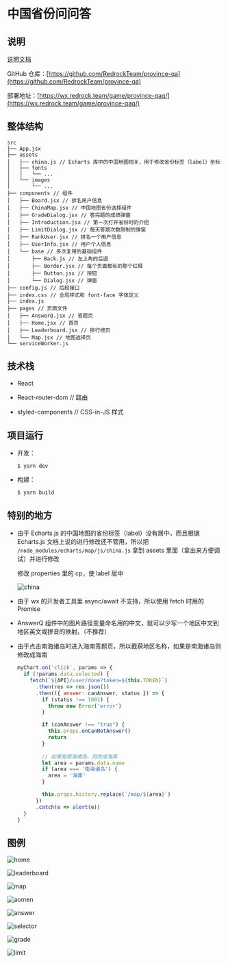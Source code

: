 # 中国省份问问答

## 说明

[说明文档](./README.assets/explan.md)

GitHub 仓库：[https://github.com/RedrockTeam/province-qa](https://github.com/RedrockTeam/province-qa)

部署地址：[https://wx.redrock.team/game/province-qaq/](https://wx.redrock.team/game/province-qaq/)

## 整体结构

```
src
├── App.jsx
├── assets
│   ├── china.js // Echarts 库中的中国地图相关，用于修改省份标签（label）坐标
│   ├── fonts
│   │   └── ...
│   └── images
│       └── ...
├── components // 组件
│   ├── Board.jsx // 排名用户信息
│   ├── ChinaMap.jsx // 中国地图省份选择组件
│   ├── GradeDialog.jsx // 答完题的成绩弹窗
│   ├── Introduction.jsx // 第一次打开省份时的介绍
│   ├── LimitDialog.jsx // 每天答题次数限制的弹窗
│   ├── RankUser.jsx // 排名一个用户信息
│   ├── UserInfo.jsx // 用户个人信息
│   └── base // 多次复用的基础组件
│       ├── Back.js // 左上角的后退
│       ├── Border.jsx // 每个页面都有的那个红框
│       ├── Button.jsx // 按钮
│       └── Dialog.jsx // 弹窗
├── config.js // 后段接口
├── index.css // 全局样式和 font-face 字体定义
├── index.js
├── pages // 页面文件
│   ├── AnswerQ.jsx // 答题页
│   ├── Home.jsx // 首页
│   ├── Leaderboard.jsx // 排行榜页
│   └── Map.jsx // 地图选择页
└── serviceWorker.js
```

## 技术栈

* React

* React-router-dom // 路由

* styled-components // CSS-in-JS 样式

## 项目运行

* 开发：

  ```shell
  $ yarn dev
  ```

* 构建：

  ```shell
  $ yarn build
  ```

## 特别的地方

* 由于 Echarts.js 的中国地图的省份标签（label）没有居中，而且根据 Echarts.js 文档上说的进行修改还不管用，所以把 `/node_modules/echarts/map/js/china.js` 拿到 assets 里面（拿出来方便调试）并进行修改

  修改 properties 里的 cp，使 label 居中

  ![china](./README.assets/map-source.png)

* 由于 wx 的开发者工具里 async/await 不支持，所以使用 fetch 时用的 Promise

* AnswerQ 组件中的图片路径变量命名用的中文，就可以少写一个地区中文到地区英文或拼音的映射。（不推荐）

* 由于点击南海诸岛时进入海南答题页，所以截获地区名称，如果是南海诸岛则修改成海南

  ```js
  myChart.on('click', params => {
    if (!params.data.selected) {
      fetch(`${API}/user/done?token=${this.TOKEN}`)
        .then(res => res.json())
        .then(({ answer: canAnswer, status }) => {
          if (status !== 1001) {
            throw new Error('error')
          }

          if (canAnswer !== "true") {
            this.props.onCanNotAnswer()
            return
          }
          
          // 如果是南海诸岛，则改成海南
          let area = params.data.name
          if (area === '南海诸岛') {
            area = '海南'
          }

          this.props.history.replace(`/map/${area}`)
        })
        .catch(e => alert(e))
    }
  }
  ```

## 图例

![home](./README.assets/home.jpg)

![leaderboard](./README.assets/leaderboard.jpg)

![map](./README.assets/map.jpg)

![aomen](./README.assets/aomen.jpg)

![answer](./README.assets/answer.jpg)

![selector](./README.assets/selector.jpg)

![grade](./README.assets/grade.jpg)

![limit](./README.assets/limit.jpg)
